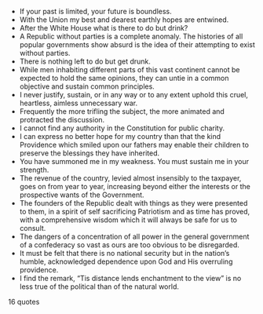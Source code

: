  - If your past is limited, your future is boundless.
 - With the Union my best and dearest earthly hopes are entwined.
 - After the White House what is there to do but drink?
 - A Republic without parties is a complete anomaly. The histories of all popular governments show absurd is the idea of their attempting to exist without parties.
 - There is nothing left to do but get drunk.
 - While men inhabiting different parts of this vast continent cannot be expected to hold the same opinions, they can untie in a common objective and sustain common principles.
 - I never justify, sustain, or in any way or to any extent uphold this cruel, heartless, aimless unnecessary war.
 - Frequently the more trifling the subject, the more animated and protracted the discussion.
 - I cannot find any authority in the Constitution for public charity.
 - I can express no better hope for my country than that the kind Providence which smiled upon our fathers may enable their children to preserve the blessings they have inherited.
 - You have summoned me in my weakness. You must sustain me in your strength.
 - The revenue of the country, levied almost insensibly to the taxpayer, goes on from year to year, increasing beyond either the interests or the prospective wants of the Government.
 - The founders of the Republic dealt with things as they were presented to them, in a spirit of self sacrificing Patriotism and as time has proved, with a comprehensive wisdom which it will always be safe for us to consult.
 - The dangers of a concentration of all power in the general government of a confederacy so vast as ours are too obvious to be disregarded.
 - It must be felt that there is no national security but in the nation’s humble, acknowledged dependence upon God and His overruling providence.
 - I find the remark, “Tis distance lends enchantment to the view” is no less true of the political than of the natural world.

16 quotes